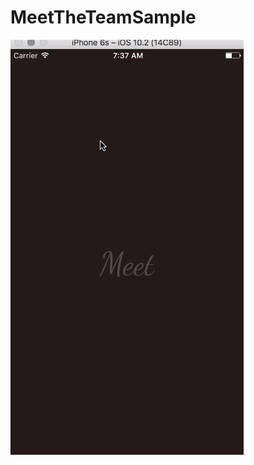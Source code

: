 # MeetTheTeamSample

![image](https://github.com/anooptomar1/MeetTheTeamSample/raw/master/meetTeam.gif)
